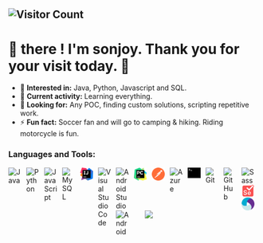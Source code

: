 ![Visitor Count](https://profile-counter.glitch.me/sonjoyg-kr/count.svg)
------------------------

# 👋 there ! I'm sonjoy.  Thank you for your visit today. 🙏

- 👀 **Interested in:** Java, Python, Javascript and SQL. 
- 🌱 **Current activity:** Learning everything.
- 💞️ **Looking for:** Any POC, finding custom solutions, scripting repetitive work.
- ⚡ **Fun fact:** Soccer fan and will go to camping & hiking. Riding motorcycle is fun.



### Languages and Tools:
<img align="left" alt="Java" width="26px" src="https://cdn.jsdelivr.net/gh/devicons/devicon/icons/java/java-original.svg" style="padding-right:10px;" />
<img align="left" alt="Python" width="26px" src="https://cdn.jsdelivr.net/gh/devicons/devicon/icons/python/python-original-wordmark.svg" style="padding-right:10px;" />
<img align="left" alt="JavaScript" width="26px" src="https://cdn.jsdelivr.net/gh/devicons/devicon/icons/javascript/javascript-original.svg" style="padding-right:10px;" />
<img align="left" alt="MySQL" width="26px" src="https://cdn.jsdelivr.net/gh/devicons/devicon/icons/mysql/mysql-original.svg" style="padding-right:10px;" />
<img align="left" alt="Intellij" width="26px" src="./img/intellij-idea.svg" style="padding-right:10px;" />
<img align="left" alt="Visual Studio Code" width="26px" src="https://cdn.jsdelivr.net/gh/devicons/devicon/icons/vscode/vscode-original.svg" style="padding-right:10px;" />
<img align="left" alt="Android Studio" width="26px" src="https://cdn.jsdelivr.net/gh/devicons/devicon/icons/androidstudio/androidstudio-original.svg" style="padding-right:10px;" />
<img align="left" alt="Pycharm" width="26px" src="./img/pycharm.svg" style="padding-right:10px;" />
<img align="left" alt="Postman" width="26px" src="./img/postman-icon.svg" style="padding-right:10px;" />
<img align="left" alt="Azure" width="26px" src="https://cdn.jsdelivr.net/gh/devicons/devicon/icons/azure/azure-original.svg" style="padding-right:10px;" />
<img align="left" alt="Terminal" width="26px" src="./img/terminal.svg" style="padding-right:10px;" />
<img align="left" alt="Git" width="26px" src="https://cdn.jsdelivr.net/gh/devicons/devicon/icons/git/git-original.svg" style="padding-right:10px;" />
<img align="left" alt="GitHub" width="26px" src="https://user-images.githubusercontent.com/3369400/139447912-e0f43f33-6d9f-45f8-be46-2df5bbc91289.png" style="padding-right:10px;" />
<img align="left" alt="Sass" width="26px" src="https://cdn.jsdelivr.net/gh/devicons/devicon/icons/sass/sass-original.svg" style="padding-right:10px;"/>
<img align="left" alt="Selenium" width="26px" src="./img/selenium.svg" style="padding-right:10px;" />
<img align="left" alt="Appium" width="26px" src="./img/appium.svg" style="padding-right:10px;" />
<img align="left" alt="Android" width="26px" src="https://cdn.jsdelivr.net/gh/devicons/devicon/icons/android/android-original-wordmark.svg" style="padding-right:10px;" />


<img align='right' src="https://media.giphy.com/media/M9gbBd9nbDrOTu1Mqx/giphy.gif" width="230"/>


